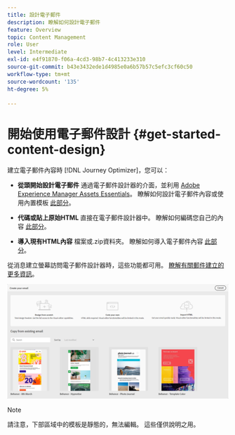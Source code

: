 ```yaml
---
title: 設計電子郵件
description: 瞭解如何設計電子郵件
feature: Overview
topic: Content Management
role: User
level: Intermediate
exl-id: e4f91870-f06a-4cd3-98b7-4c413233e310
source-git-commit: b43e3432ede1d4985e0a6b57b57c5efc3cf60c50
workflow-type: tm+mt
source-wordcount: '135'
ht-degree: 5%

---
```


# 開始使用電子郵件設計 {#get-started-content-design}

建立電子郵件內容時 [!DNL Journey Optimizer]，您可以：

* **從頭開始設計電子郵件** 通過電子郵件設計器的介面，並利用 [Adobe Experience Manager Assets Essentials](assets-essentials.md)。 瞭解如何設計電子郵件內容或使用內置模板 [此部分](create-email-content.md)。

* **代碼或貼上原始HTML** 直接在電子郵件設計器中。 瞭解如何編碼您自己的內容 [此部分](existing-content.md#import-raw-html-code)。

* **導入現有HTML內容** 檔案或.zip資料夾。 瞭解如何導入電子郵件內容 [此部分](existing-content.md#import-html-content-from-file)。

從消息建立螢幕訪問電子郵件設計器時，這些功能都可用。 [瞭解有關郵件建立的更多資訊](create-message.md)。

![](assets/content-editors.png)

>[!NOTE]
>
>請注意，下部區域中的模板是靜態的，無法編輯。 這些僅供說明之用。
